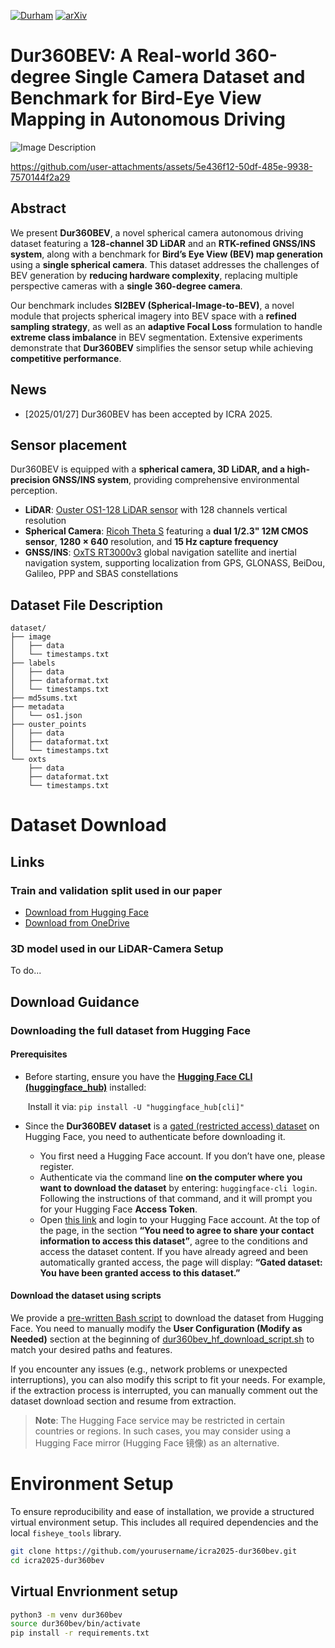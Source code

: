 [![Durham](https://img.shields.io/badge/UK-Durham-blueviolet)](https://durham-repository.worktribe.com/output/3704622)
[![arXiv](https://img.shields.io/badge/arXiv-2503.00675-b31b1b.svg)](https://arxiv.org/abs/2503.00675)

# Dur360BEV: A Real-world 360-degree Single Camera Dataset and Benchmark for Bird-Eye View Mapping in Autonomous Driving

![Image Description](./ICRA_2025_Head_Image.png)



https://github.com/user-attachments/assets/5e436f12-50df-485e-9938-7570144f2a29



## Abstract  
We present **Dur360BEV**, a novel spherical camera autonomous driving dataset featuring a **128-channel 3D LiDAR** and an **RTK-refined GNSS/INS system**, along with a benchmark for **Bird’s Eye View (BEV) map generation** using a **single spherical camera**. This dataset addresses the challenges of BEV generation by **reducing hardware complexity**, replacing multiple perspective cameras with a **single 360-degree camera**.  

Our benchmark includes **SI2BEV (Spherical-Image-to-BEV)**, a novel module that projects spherical imagery into BEV space with a **refined sampling strategy**, as well as an **adaptive Focal Loss** formulation to handle **extreme class imbalance** in BEV segmentation. Extensive experiments demonstrate that **Dur360BEV** simplifies the sensor setup while achieving **competitive performance**.

## News
- [2025/01/27] Dur360BEV has been accepted by ICRA 2025.


## Sensor placement

Dur360BEV is equipped with a **spherical camera, 3D LiDAR, and a high-precision GNSS/INS system**, providing comprehensive environmental perception.

- **LiDAR**: [Ouster OS1-128 LiDAR sensor](https://ouster.com/products/os1-lidar-sensor/) with 128 channels vertical resolution
- **Spherical Camera**: [Ricoh Theta S](https://www.ricoh-imaging.co.jp/english/products/theta_s/) featuring a **dual 1/2.3" 12M CMOS sensor**, **1280 × 640** resolution, and **15 Hz capture frequency**
- **GNSS/INS**: [OxTS RT3000v3](https://www.oxts.com/products/rt3000-v3/) global navigation satellite and inertial navigation system, supporting localization from GPS, GLONASS, BeiDou, Galileo, PPP and SBAS constellations

## Dataset File Description

```
dataset/ 
├── image
│   ├── data
│   └── timestamps.txt
├── labels
│   ├── data
│   ├── dataformat.txt
│   └── timestamps.txt
├── md5sums.txt
├── metadata
│   └── os1.json
├── ouster_points
│   ├── data
│   ├── dataformat.txt
│   └── timestamps.txt
└── oxts
    ├── data
    ├── dataformat.txt
    └── timestamps.txt
```

# Dataset Download
## Links
### Train and validation split used in our paper
- [Download from Hugging Face](https://huggingface.co/datasets/TomEeee/Dur360BEV)
- [Download from OneDrive](https://durhamuniversity-my.sharepoint.com/:f:/g/personal/hhgb23_durham_ac_uk/Eucqrf1f7GlJuLYVxMqDNSUBDFkJv14P_i-4_S8fQFfeuQ?e=RRemIL)

### 3D model used in our LiDAR-Camera Setup
To do...

## Download Guidance
### Downloading the full dataset from Hugging Face
#### Prerequisites
- Before starting, ensure you have the [**Hugging Face CLI (huggingface_hub)**](https://huggingface.co/docs/huggingface_hub/en/guides/cli) installed:

  ​	Install it via: ```pip install -U "huggingface_hub[cli]"```

- Since the **Dur360BEV dataset** is a [gated (restricted access) dataset](https://huggingface.co/docs/hub/datasets-gated) on Hugging Face, you need to authenticate before downloading it. 

  - You first need a Hugging Face account. If you don’t have one, please register.
  - Authenticate via the command line **on the computer where you want to download the dataset** by entering: `huggingface-cli login`. Following the instructions of that command, and it will prompt you for your Hugging Face **Access Token**.
  - Open [this link](https://huggingface.co/datasets/l1997i/DurLAR) and login to your Hugging Face account. At the top of the page, in the section **“You need to agree to share your contact information to access this dataset”**, agree to the conditions and access the dataset content. If you have already agreed and been automatically granted access, the page will display: **“Gated dataset: You have been granted access to this dataset.”**

#### Download the dataset using scripts
We provide a [pre-written Bash script](dur360bev_hf_download_script.sh) to download the dataset from Hugging Face. You need to manually modify the **User Configuration (Modify as Needed)** section at the beginning of [dur360bev_hf_download_script.sh](dur360bev_hf_download_script.sh) to match your desired paths and features.

If you encounter any issues (e.g., network problems or unexpected interruptions), you can also modify this script to fit your needs. For example, if the extraction process is interrupted, you can manually comment out the dataset download section and resume from extraction.


> **Note**: The Hugging Face service may be restricted in certain countries or regions. In such cases, you may consider using a Hugging Face mirror (Hugging Face 镜像) as an alternative.

# Environment Setup  

To ensure reproducibility and ease of installation, we provide a structured virtual environment setup. This includes all required dependencies and the local `fisheye_tools` library.

```bash
git clone https://github.com/yourusername/icra2025-dur360bev.git
cd icra2025-dur360bev
```

## Virtual Envrionment setup
```bash
python3 -m venv dur360bev
source dur360bev/bin/activate
pip install -r requirements.txt
```



